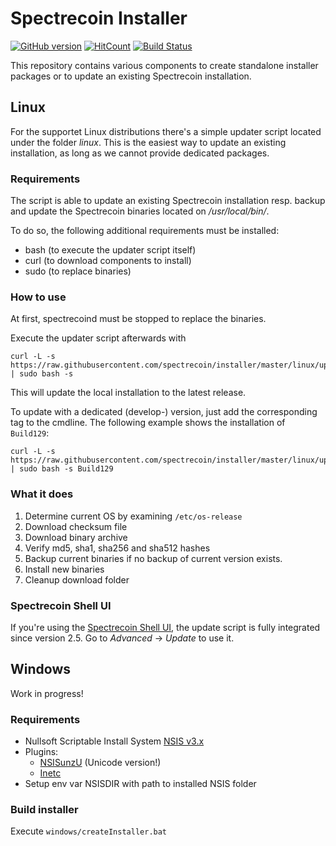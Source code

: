 # Spectrecoin Installer
[![GitHub version](https://badge.fury.io/gh/spectrecoin%2Finstaller.svg)](https://badge.fury.io/gh/spectrecoin%2Finstaller) [![HitCount](http://hits.dwyl.io/spectrecoin/https://github.com/spectrecoin/installer.svg)](http://hits.dwyl.io/spectrecoin/https://github.com/spectrecoin/installer)
[![Build Status](https://ci.spectreproject.io/buildStatus/icon?job=Spectrecoin/installer/master)](https://ci.spectreproject.io/job/Spectrecoin/job/installer/job/master/)

This repository contains various components to create standalone installer packages
or to update an existing Spectrecoin installation.

## Linux
For the supportet Linux distributions there's a simple updater script
located under the folder _linux_. This is the easiest way to update an
existing installation, as long as we cannot provide dedicated packages.

### Requirements
The script is able to update an existing Spectrecoin installation resp.
backup and update the Spectrecoin binaries located on _/usr/local/bin/_.

To do so, the following additional requirements must be installed:
- bash (to execute the updater script itself)
- curl (to download components to install)
- sudo (to replace binaries)

### How to use
At first, spectrecoind must be stopped to replace the binaries.

Execute the updater script afterwards with

```
curl -L -s https://raw.githubusercontent.com/spectrecoin/installer/master/linux/updateSpectrecoin.sh | sudo bash -s
```

This will update the local installation to the latest release.

To update with a dedicated (develop-) version, just add the corresponding
tag to the cmdline. The following example shows the installation of `Build129`:

```
curl -L -s https://raw.githubusercontent.com/spectrecoin/installer/master/linux/updateSpectrecoin.sh | sudo bash -s Build129
```

### What it does
1. Determine current OS by examining `/etc/os-release`
1. Download checksum file
1. Download binary archive
1. Verify md5, sha1, sha256 and sha512 hashes
1. Backup current binaries if no backup of current version exists.
1. Install new binaries
1. Cleanup download folder

### Spectrecoin Shell UI
If you're using the [Spectrecoin Shell UI](https://github.com/spectrecoin/spectrecoin-sh-rpc-ui),
the update script is fully integrated since version 2.5.
Go to _Advanced_ -> _Update_ to use it.

## Windows

Work in progress!

### Requirements
* Nullsoft Scriptable Install System [NSIS v3.x](https://nsis.sourceforge.io/Download)
* Plugins:
  * [NSISunzU](https://nsis.sourceforge.io/Nsisunz_plug-in) (Unicode version!)
  * [Inetc](https://nsis.sourceforge.io/Inetc_plug-in)
* Setup env var NSISDIR with path to installed NSIS folder

### Build installer
Execute `windows/createInstaller.bat`
